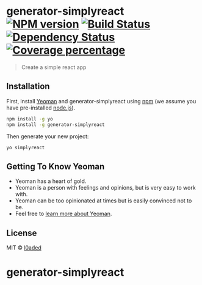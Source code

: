 # generator-simplyreact [![NPM version][npm-image]][npm-url] [![Build Status][travis-image]][travis-url] [![Dependency Status][daviddm-image]][daviddm-url] [![Coverage percentage][coveralls-image]][coveralls-url]
> Create a simple react app

## Installation

First, install [Yeoman](http://yeoman.io) and generator-simplyreact using [npm](https://www.npmjs.com/) (we assume you have pre-installed [node.js](https://nodejs.org/)).

```bash
npm install -g yo
npm install -g generator-simplyreact
```

Then generate your new project:

```bash
yo simplyreact
```

## Getting To Know Yeoman

 * Yeoman has a heart of gold.
 * Yeoman is a person with feelings and opinions, but is very easy to work with.
 * Yeoman can be too opinionated at times but is easily convinced not to be.
 * Feel free to [learn more about Yeoman](http://yeoman.io/).

## License

MIT © [l0aded]()


[npm-image]: https://badge.fury.io/js/generator-simplyreact.svg
[npm-url]: https://npmjs.org/package/generator-simplyreact
[travis-image]: https://travis-ci.org/l0aded/generator-simplyreact.svg?branch=master
[travis-url]: https://travis-ci.org/l0aded/generator-simplyreact
[daviddm-image]: https://david-dm.org/l0aded/generator-simplyreact.svg?theme=shields.io
[daviddm-url]: https://david-dm.org/l0aded/generator-simplyreact
[coveralls-image]: https://coveralls.io/repos/l0aded/generator-simplyreact/badge.svg
[coveralls-url]: https://coveralls.io/r/l0aded/generator-simplyreact
# generator-simplyreact
